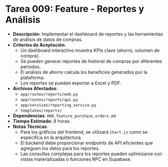 # Tarea 009: Feature - Reportes y Análisis

- **Descripción**: Implementar el dashboard de reportes y las herramientas de análisis de datos de compras.
- **Criterios de Aceptación**:
  - Un dashboard interactivo muestra KPIs clave (ahorro, volumen de compra).
  - Se pueden generar reportes de historial de compras por diferentes períodos.
  - El análisis de ahorro calcula los beneficios generados por la plataforma.
  - Los reportes se pueden exportar a Excel y PDF.
- **Archivos Afectados**:
  - `app/routes/reports/web.py`
  - `app/routes/reports/api.py`
  - `app/services/reporting_service.py`
  - `templates/reports/`
- **Dependencias**: `008_feature_purchase_orders.md`
- **Tiempo Estimado**: 8 horas.
- **Notas Técnicas**:
  - Para los gráficos del frontend, se utilizará `Chart.js` como se especifica en la arquitectura.
  - El backend debe proporcionar endpoints de API eficientes que agreguen los datos para los reportes.
  - Las consultas complejas para los reportes pueden optimizarse con vistas materializadas o funciones RPC en Supabase. 